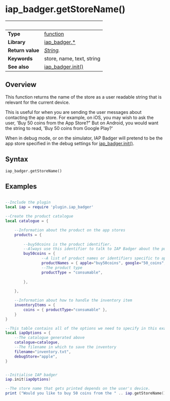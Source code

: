 # iap_badger.getStoreName()

|                      | &nbsp; 
| -------------------- | ---------------------------------------------------------------
| __Type__             | [function](http://docs.coronalabs.com/api/type/Function.html)
| __Library__          | [iap_badger.*](Readme.markdown)
| __Return value__     | _[String](http://docs.coronalabs.com/api/type/String.html)._
| __Keywords__         | store, name, text, string
| __See also__         | [iap_badger.init()](init.markdown)


## Overview

This function returns the name of the store as a user readable string that is relevant for the current device.

This is useful for when you are sending the user messages about contacting the app store.  For example, on iOS, you may wish to ask the user, 'Buy 50 coins from the App Store?"  But on Android, you would want the string to read, 'Buy 50 coins from Google Play?'

When in debug mode, or on the simulator, IAP Badger will pretend to be the app store specified in the debug settings for [iap_badger.init()](init.markdown).

## Syntax

	iap_badger.getStoreName()

## Examples

```lua

--Include the plugin
local iap = require 'plugin.iap_badger'

--Create the product catalogue
local catalogue = {

    --Information about the product on the app stores
    products = { 
        
        --buy50coins is the product identifier.
        --Always use this identifier to talk to IAP Badger about the purchase.
        buy50coins = {
                --A list of product names or identifiers specific to apple's App Store or Google Play.
                productNames = { apple="buy50coins", google="50_coins", amazon="COINSx50"},
                --The product type
                productType = "consumable",
                
        },
                
    },

    --Information about how to handle the inventory item
    inventoryItems = {
        coins = { productType="consumable" },
    }
}

--This table contains all of the options we need to specify in this example program.
local iapOptions = {
    --The catalogue generated above
    catalogue=catalogue,
    --The filename in which to save the inventory
    filename="inventory.txt",
    debugStore="apple",
}


--Initialise IAP badger
iap.init(iapOptions)

--The store name that gets printed depends on the user's device.
print ("Would you like to buy 50 coins from the " .. iap.getStoreName() .. "?")



```
